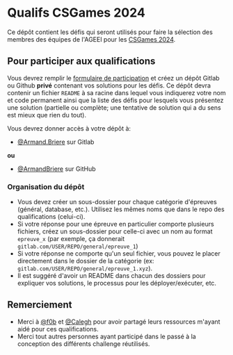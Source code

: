 # Qualifs CSGames 2024

Ce dépôt contient les défis qui seront utilisés pour faire la sélection des membres des équipes de l'AGEEI pour les [CSGames 2024](http://2024.csgames.org/).

## Pour participer aux qualifications

Vous devrez remplir le [formulaire de participation](https://forms.gle/GHDpf8qdPoavJ8GZ7) et créez un dépôt Gitlab ou Github **privé** contenant vos solutions pour les défis.
Ce dépôt devra contenir un fichier `README` à sa racine dans lequel vous indiquerez votre nom et code permanent ainsi que la liste des défis pour lesquels vous présentez une solution (partielle ou complète; une tentative de solution qui a du sens est mieux que rien du tout).

Vous devrez donner accès à votre dépôt à: 
- [@Armand.Briere](https://gitlab.com/Armand.Briere) sur Gitlab

**ou**

-  [@ArmandBriere](https://github.com/ArmandBriere) sur GitHub

### Organisation du dépôt

- Vous devez créer un sous-dossier pour chaque catégorie d'épreuves (général, database, etc.). Utilisez les mêmes noms que dans le repo des qualifications (celui-ci). 
- Si votre réponse pour une épreuve en particulier comporte plusieurs fichiers, créez un sous-dossier pour celle-ci avec un nom au format `epreuve_x` (par exemple, ça donnerait `gitlab.com/USER/REPO/general/epreuve_1`)
- Si votre réponse ne comporte qu'un seul fichier, vous pouvez le placer directement dans le dossier de la catégorie (ex: `gitlab.com/USER/REPO/general/epreuve_1.xyz`).
- Il est suggéré d'avoir un README dans chacun des dossiers pour expliquer vos solutions, le processus pour les déployer/exécuter, etc.

## Remerciement

- Merci à [@f0b](https://github.com/antifob) et [@Calegh](https://gitlab.com/Calegh) pour avoir partagé leurs ressources m'ayant aidé pour ces qualifications.
- Merci tout autres personnes ayant participé dans le passé à la conception des différents challenge réutilisés.

[1]: http://2024.csgames.org/
[2]: https://forms.gle/GHDpf8qdPoavJ8GZ7
[3]: mailto:competition@ageei.org
